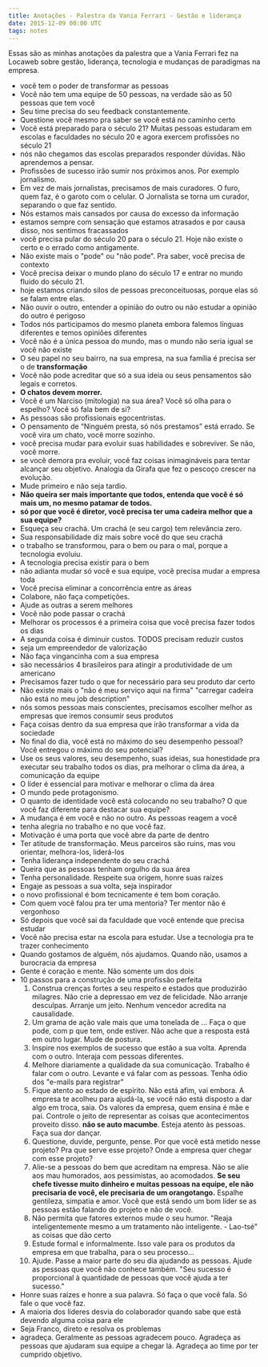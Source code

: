 ```yaml
---
title: Anotações - Palestra da Vania Ferrari - Gestão e liderança
date: 2015-12-09 00:00 UTC
tags: notes
---
```

Essas são as minhas anotações da palestra que a Vania Ferrari fez na Locaweb sobre gestão, liderança, tecnologia e mudanças de paradigmas na empresa.

*   você tem o poder de transformar as pessoas
*   Você não tem uma equipe de 50 pessoas, na verdade são as 50 pessoas que tem você
*   Seu time precisa do seu feedback constantemente.
*   Questione você mesmo pra saber se você está no caminho certo
*   Você está preparado para o século 21? Muitas pessoas estudaram em escolas e faculdades no século 20 e agora exercem profissões no século 21
*   nós não chegamos das escolas preparados responder dúvidas. Não aprendemos a pensar.
*   Profissões de sucesso irão sumir nos próximos anos. Por exemplo jornalismo.
*   Em vez de mais jornalistas, precisamos de mais curadores. O furo, quem faz, é o garoto com o celular. O Jornalista se torna um curador, separando o que faz sentido.
*   Nós estamos mais cansados por causa do excesso da informação
*   estamos sempre com sensação que estamos atrasados e por causa disso, nos sentimos fracassados
*   você precisa pular do século 20 para o século 21\. Hoje não existe o certo e o errado como antigamente.
*   Não existe mais o "pode" ou "não pode". Pra saber, você precisa de contexto
*   Você precisa deixar o mundo plano do século 17 e entrar no mundo fluido do século 21.
*   hoje estamos criando silos de pessoas preconceituosas, porque elas só se falam entre elas.
*   Não ouvir o outro, entender a opinião do outro ou não estudar a opinião do outro é perigoso
*   Todos nós participamos do mesmo planeta embora falemos línguas diferentes e temos opiniões diferentes
*   Você não é a única pessoa do mundo, mas o mundo não seria igual se você não existe
*   O seu papel no seu bairro, na sua empresa, na sua família é precisa ser o de **transformação**
*   Você não pode acreditar que só a sua ideia ou seus pensamentos são legais e corretos.
*   **O chatos devem morrer.**
*   Você é um Narciso (mitologia) na sua área? Você só olha para o espelho? Você só fala bem de si?
*   As pessoas são profissionais egocentristas.
*   O pensamento de “Ninguém presta, só nós prestamos” está errado. Se você vira um chato, você morre sozinho.
*   você precisa mudar para evoluir suas habilidades e sobreviver. Se não, você morre.
*   se você demora pra evoluir, você faz coisas inimagináveis para tentar alcançar seu objetivo. Analogia da Girafa que fez o pescoço crescer na evolução.
*   Mude primeiro e não seja tardio.
*   **Não queira ser mais importante que todos, entenda que você é só mais um, no mesmo patamar de todos.**
*   **só por que você é diretor, você precisa ter uma cadeira melhor que a sua equipe?**
*   Esqueça seu crachá. Um crachá (e seu cargo) tem relevância zero.
*   Sua responsabilidade diz mais sobre você do que seu crachá
*   o trabalho se transformou, para o bem ou para o mal, porque a tecnologia evoluiu.
*   A tecnologia precisa existir para o bem
*   não adianta mudar só você e sua equipe, você precisa mudar a empresa toda
*   Você precisa eliminar a concorrência entre as áreas
*   Colabore, não faça competições.
*   Ajude as outras a serem melhores
*   Você não pode passar o crachá
*   Melhorar os processos é a primeira coisa que você precisa fazer todos os dias
*   A segunda coisa é diminuir custos. TODOS precisam reduzir custos
*   seja um empreendedor de valorização
*   Não faça vingancinha com a sua empresa
*   são necessários 4 brasileiros para atingir a produtividade de um americano
*   Precisamos fazer tudo o que for necessário para seu produto dar certo
*   Não existe mais o "não é meu serviço aqui na firma" "carregar cadeira não está no meu job description"
*   nós somos pessoas mais conscientes, precisamos escolher melhor as empresas que iremos consumir seus produtos
*   Faça coisas dentro da sua empresa que irão transformar a vida da sociedade
*   No final do dia, você está no máximo do seu desempenho pessoal? Você entregou o máximo do seu potencial?
*   Use os seus valores, seu desempenho, suas ideias, sua honestidade pra executar seu trabalho todos os dias, pra melhorar o clima da área, a comunicação da equipe
*   O líder é essencial para motivar e melhorar o clima da área
*   O mundo pede protagonismo.
*   O quanto de identidade você está colocando no seu trabalho? O que você faz diferente para destacar sua equipe?
*   A mudança é em você e não no outro. As pessoas reagem a você
*   tenha alegria no trabalho e no que você faz.
*   Motivação é uma porta que você abre da parte de dentro
*   Ter atitude de transformação. Meus parceiros são ruins, mas vou orientar, melhora-los, liderá-los
*   Tenha liderança independente do seu crachá
*   Queira que as pessoas tenham orgulho da sua área
*   Tenha personalidade. Respeite sua origem, honre suas raízes
*   Engaje as pessoas a sua volta, seja inspirador
*   o novo profissional é bom tecnicamente é tem bom coração.
*   Com quem você falou pra ter uma mentoria? Ter mentor não é vergonhoso
*   Só depois que você sai da faculdade que você entende que precisa estudar
*   Você não precisa estar na escola para estudar. Use a tecnologia pra te trazer conhecimento
*   Quando gostamos de alguém, nós ajudamos. Quando não, usamos a burocracia da empresa
*   Gente é coração e mente. Não somente um dos dois
*   10 passos para a construção de uma profissão perfeita
    1.  Construa crenças fortes a seu respeito e estados que produzirão milagres. Não crie a depressao em vez de felicidade. Não arranje desculpas. Arranje um jeito. Nenhum vencedor acredita na causalidade.
    2.  Um grama de ação vale mais que uma tonelada de ... Faça o que pode, com p que tem, onde estiver. Não ache que a resposta está em outro lugar. Mude de postura.
    3.  Inspire nos exemplos de sucesso que estão a sua volta. Aprenda com o outro. Interaja com pessoas diferentes.
    4.  Melhore diariamente a qualidade da sua comunicação. Trabalho é falar com o outro. Levante e vá falar com as pessoas. Tenha ódio dos "e-mails para registrar"
    5.  Fique atento ao estado de espírito. Não está afim, vai embora. A empresa te acolheu para ajudá-la, se você não está disposto a dar algo em troca, saia. Os valores da empresa, quem ensina é mãe e pai. Controle o jeito de representar as coisas que acontecimentos proveito disso. **não se auto macumbe**. Esteja atento às pessoas. Faça sua dor dançar.
    6.  Questione, duvide, pergunte, pense. Por que você está metido nesse projeto? Pra que serve esse projeto? Onde a empresa quer chegar com esse projeto?
    7.  Alie-se a pessoas do bem que acreditam na empresa. Não se alie aos mau humorados, aos pessimistas, ao acomodados. **Se seu chefe tivesse muito dinheiro e muitas pessoas na equipe, ele não precisaria de você, ele precisaria de um orangotango.** Espalhe gentileza, simpatia e amor. Você que está sendo um bom líder se as pessoas estão falando do projeto e não de você.
    8.  Não permita que fatores externos mude o seu humor. "Reaja inteligentemente mesmo a um tratamento não inteligente. - Lao-tsé" as coisas que dão certo
    9.  Estude formal e informalmente. Isso vale para os produtos da empresa em que trabalha, para o seu processo...
    10.  Ajude. Passe a maior parte do seu dia ajudando as pessoas. Ajude as pessoas que você não conhece também. "Seu sucesso é proporcional à quantidade de pessoas que você ajuda a ter sucesso."
*   Honre suas raízes e honre a sua palavra. Só faça o que você fala. Só fale o que você faz.
*   A maioria dos líderes desvia do colaborador quando sabe que está devendo alguma coisa para ele
*   Seja Franco, direto e resolva os problemas
*   agradeça. Geralmente as pessoas agradecem pouco. Agradeça as pessoas que ajudaram sua equipe a chegar lá. Agradeça ao time por ter cumprido objetivo.
